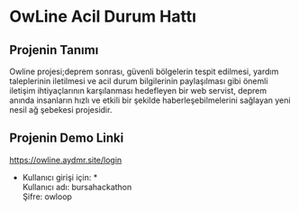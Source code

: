 # OwLine Acil Durum Hattı
## Projenin Tanımı
Owline projesi;deprem sonrası, güvenli bölgelerin tespit edilmesi, yardım taleplerinin iletilmesi ve acil durum bilgilerinin paylaşılması gibi önemli iletişim ihtiyaçlarının karşılanması hedefleyen bir web servist, deprem anında insanların hızlı ve etkili bir şekilde haberleşebilmelerini sağlayan yeni nesil ağ şebekesi projesidir.
## Projenin Demo Linki
https://owline.aydmr.site/login  
* Kullanıcı girişi için: *  
Kullanıcı adı: bursahackathon  
Şifre: owloop  

